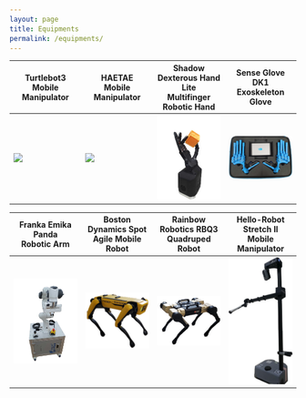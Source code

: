 ```yaml
---
layout: page
title: Equipments
permalink: /equipments/
---
```



<table>
<colgroup>
<col width="25%" />
<col width="25%" />
<col width="25%" />
<col width="25%" />
<thead>
<tr>
<th class="caption" style="text-align:center">Turtlebot3 <br> Mobile Manipulator</th>
<th class="caption" style="text-align:center"> HAETAE <br> Mobile Manipulator</th>
<th class="caption" style="text-align:center"> Shadow Dexterous Hand Lite <br> Multifinger Robotic Hand</th>
<th class="caption" style="text-align:center">Sense Glove DK1 <br> Exoskeleton Glove</th>
</tr>
</thead>

<tbody>
<tr>
<td>
    <a href="/assets/equipment/turtlebot.png" data-lightbox="Turtlebot3+OpenManipulator" >
      <img style="width: 300px" src="/assets/equipment/turtlebot.png">
    </a>
</td>
<td>
    <a href="/assets/equipment/haetae.png" data-lightbox="Summit XL Steel + UR5e mobile manipulator" >
      <img style="width: 300px" src="/assets/equipment/haetae.png">
    </a>
</td>
<td style="text-align:center">
    <a href="/assets/equipment/shadow.png" data-lightbox="Shadow Lite Hand" >
      <img style="width: 300px" src="/assets/equipment/shadow.png">
    </a><br>
</td>
 <td>
    <a href="/assets/equipment/glove.png" data-lightbox="Sense glove dk1" >
      <img style="width: 300px" src="/assets/equipment/glove.png">
    </a>
</td>

</tr>
</tbody>


<table>   
<col width="25%" />
<col width="25%" />
<col width="25%" />
<col width="25%" />

<thead>
<tr>
<th class="caption" style="text-align:center"> Franka Emika Panda <br> Robotic Arm</th>
<th class="caption" style="text-align:center"> Boston Dynamics Spot <br> Agile Mobile Robot</th>
<th class="caption" style="text-align:center"> Rainbow Robotics RBQ3 <br> Quadruped  Robot</th>
<th class="caption" style="text-align:center"> Hello-Robot Stretch II <br> Mobile Manipulator</th>
</tr>
</thead>

<tbody>
<tr>
<td>
    <a href="/assets/equipment/pandaf.jpg" data-lightbox="Franka Emika - Panda" >
      <img style="width: 300px" src="/assets/equipment/pandaf.jpg">
    </a>
</td>
<td>
    <a href="/assets/equipment/boston.jpg" data-lightbox="Boston Dynamics Spot" >
      <img style="width: 300px" src="/assets/equipment/spot.png">
    </a>
</td>
<td style="text-align:center">
    <a href="/assets/equipment/rbq3.jpg" data-lightbox="RBQ-3 " >
      <img style="width: 300px" src="/assets/equipment/rbq.png">
    </a><br>
</td>
<td style="text-align:center">
    <a href="/assets/equipment/stretch.jpg" data-lightbox="Stretch II" >
      <img style="width: 300px" src="/assets/equipment/stretch.jpg">
    </a>
</td>


</tr>
</tbody>




